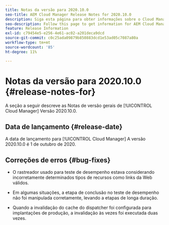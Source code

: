 ```yaml
---
title: Notas da versão para 2020.10.0
seo-title: AEM Cloud Manager Release Notes for 2020.10.0
description: Siga esta página para obter informações sobre o Cloud Manager Versão 2020.10.0
seo-description: Follow this page to get information for AEM Cloud Manager Release 2020.10.0
feature: Release Information
exl-id: c79454e5-e256-4e61-ac02-a201deca9dcd
source-git-commit: c0c25ada09879b850883dcd1e53ad05c7087a80a
workflow-type: tm+mt
source-wordcount: '85'
ht-degree: 11%

---
```


# Notas da versão para 2020.10.0 {#release-notes-for}

A seção a seguir descreve as Notas de versão gerais de [!UICONTROL Cloud Manager] Versão 2020.10.0.

## Data de lançamento {#release-date}

A data de lançamento para [!UICONTROL Cloud Manager] A versão 2020.10.0 é 1 de outubro de 2020.

## Correções de erros {#bug-fixes}

* O rastreador usado para teste de desempenho estava considerando incorretamente determinados tipos de recursos como links da Web válidos.

* Em algumas situações, a etapa de conclusão no teste de desempenho não foi manipulada corretamente, levando a etapas de longa duração.

* Quando a invalidação do cache do dispatcher foi configurada para implantações de produção, a invalidação às vezes foi executada duas vezes.
